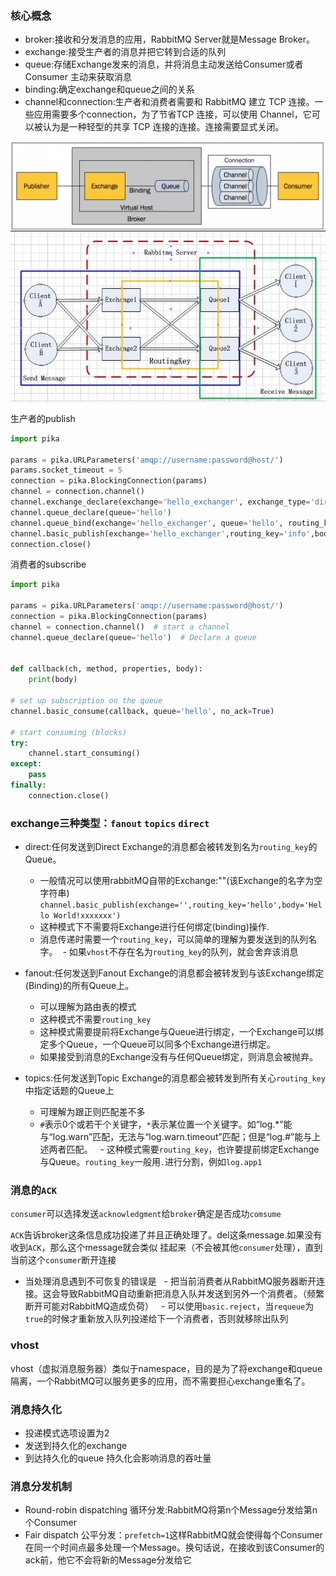 ### 核心概念
- broker:接收和分发消息的应用，RabbitMQ Server就是Message Broker。
- exchange:接受生产者的消息并把它转到合适的队列
- queue:存储Exchange发来的消息，并将消息主动发送给Consumer或者 Consumer 主动来获取消息 
- binding:确定exchange和queue之间的关系
- channel和connection:生产者和消费者需要和 RabbitMQ 建立 TCP 连接。一些应用需要多个connection，为了节省TCP 连接，可以使用 Channel，它可以被认为是一种轻型的共享 TCP 连接的连接。连接需要显式关闭。

![概念](https://github.com/xiazhibin/blog/blob/master/pic/mq2.jpg)
![架构图](https://github.com/xiazhibin/blog/blob/master/pic/messagequeue.jpg)

生产者的publish
```python
import pika

params = pika.URLParameters('amqp://username:password@host/')
params.socket_timeout = 5
connection = pika.BlockingConnection(params)
channel = connection.channel()
channel.exchange_declare(exchange='hello_exchanger', exchange_type='direct')
channel.queue_declare(queue='hello')
channel.queue_bind(exchange='hello_exchanger', queue='hello', routing_key='info')
channel.basic_publish(exchange='hello_exchanger',routing_key='info',body='Hello World!2222')
connection.close()
```

消费者的subscribe
```python
import pika

params = pika.URLParameters('amqp://username:password@host/')
connection = pika.BlockingConnection(params)
channel = connection.channel()  # start a channel
channel.queue_declare(queue='hello')  # Declare a queue


def callback(ch, method, properties, body):
    print(body)

# set up subscription on the queue
channel.basic_consume(callback, queue='hello', no_ack=True)

# start consuming (blocks)
try:
    channel.start_consuming()
except:
    pass
finally:
    connection.close()
```

### exchange三种类型：`fanout` `topics` `direct`
- direct:任何发送到Direct Exchange的消息都会被转发到名为`routing_key`的Queue。
  - 一般情况可以使用rabbitMQ自带的Exchange:""(该Exchange的名字为空字符串) `channel.basic_publish(exchange='',routing_key='hello',body='Hello World!xxxxxxx')`
  - 这种模式下不需要将Exchange进行任何绑定(binding)操作.
  - 消息传递时需要一个`routing_key`，可以简单的理解为要发送到的队列名字。
  - 如果`vhost`不存在名为`routing_key`的队列，就会舍弃该消息
 
 - fanout:任何发送到Fanout Exchange的消息都会被转发到与该Exchange绑定(Binding)的所有Queue上。
   - 可以理解为路由表的模式
   - 这种模式不需要`routing_key`
   - 这种模式需要提前将Exchange与Queue进行绑定，一个Exchange可以绑定多个Queue，一个Queue可以同多个Exchange进行绑定。
   - 如果接受到消息的Exchange没有与任何Queue绑定，则消息会被抛弃。
   
 - topics:任何发送到Topic Exchange的消息都会被转发到所有关心`routing_key`中指定话题的Queue上
   - 可理解为跟正则匹配差不多
   - `#`表示0个或若干个关键字，`*`表示某位置一个关键字。如“log.*”能与“log.warn”匹配，无法与“log.warn.timeout”匹配；但是“log.#”能与上述两者匹配。
   - 这种模式需要`routing_key`，也许要提前绑定Exchange与Queue。`routing_key`一般用`.`进行分割，例如`log.app1`
   
### 消息的`ACK`
`consumer`可以选择发送`acknowledgment`给`broker`确定是否成功`comsume`
  
`ACK`告诉broker这条信息成功投递了并且正确处理了。del这条message.如果没有收到`ACK`，那么这个message就会类似
挂起来（不会被其他`consumer`处理），直到当前这个`consumer`断开连接
 
 - 当处理消息遇到不可恢复的错误是
   - 把当前消费者从RabbitMQ服务器断开连接。这会导致RabbitMQ自动重新把消息入队并发送到另外一个消费者。（频繁断开可能对RabbitMQ造成负荷）
   - 可以使用`basic.reject`，当`requeue`为`true`的时候才重新放入队列投递给下一个消费者，否则就移除出队列
   
 ### vhost
 vhost（虚拟消息服务器）类似于namespace，目的是为了将exchange和queue隔离，一个RabbitMQ可以服务更多的应用，而不需要担心exchange重名了。
 
 ### 消息持久化
 - 投递模式选项设置为2
 - 发送到持久化的exchange
 - 到达持久化的queue
持久化会影响消息的吞吐量

### 消息分发机制
- Round-robin dispatching 循环分发:RabbitMQ将第n个Message分发给第n个Consumer
- Fair dispatch 公平分发：`prefetch=1`这样RabbitMQ就会使得每个Consumer在同一个时间点最多处理一个Message。换句话说，在接收到该Consumer的ack前，他它不会将新的Message分发给它
